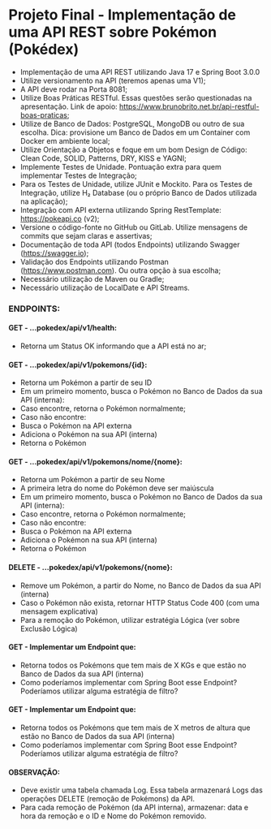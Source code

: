 # Projeto Final - Implementação de uma API REST sobre Pokémon (Pokédex)

- Implementação de uma API REST utilizando Java 17 e Spring Boot 3.0.0
- Utilize versionamento na API (teremos apenas uma V1); 
- A API deve rodar na Porta 8081;
- Utilize Boas Práticas RESTful. Essas questões serão questionadas na apresentação. Link de apoio: https://www.brunobrito.net.br/api-restful-boas-praticas; 
- Utilize de Banco de Dados: PostgreSQL, MongoDB ou outro de sua escolha. Dica: provisione um Banco de Dados em um Container com Docker em ambiente local; 
- Utilize Orientação a Objetos e foque em um bom Design de Código: Clean Code, SOLID, Patterns, DRY, KISS e YAGNI; 
- Implemente Testes de Unidade. Pontuação extra para quem implementar Testes de Integração; 
- Para os Testes de Unidade, utilize JUnit e Mockito. Para os Testes de Integração, utilize H₂ Database (ou o próprio Banco de Dados utilizada na aplicação); 
- Integração com API externa utilizando Spring RestTemplate: https://pokeapi.co (v2); 
- Versione o código-fonte no GitHub ou GitLab. Utilize mensagens de commits que sejam claras e assertivas; 
- Documentação de toda API (todos Endpoints) utilizando Swagger (https://swagger.io); 
- Validação dos Endpoints utilizando Postman (https://www.postman.com). Ou outra opção à sua escolha; 
- Necessário utilização de Maven ou Gradle; 
- Necessário utilização de LocalDate e API Streams.


### ENDPOINTS:

#### GET - ...pokedex/api/v1/health:
- Retorna um Status OK informando que a API está no ar;


#### GET - ...pokedex/api/v1/pokemons/{id}:
- Retorna um Pokémon a partir de seu ID
- Em um primeiro momento, busca o Pokémon no Banco de Dados da sua API (interna):
- Caso encontre, retorna o Pokémon normalmente;
- Caso não encontre: 
- Busca o Pokémon na API externa 
- Adiciona o Pokémon na sua API (interna)
- Retorna o Pokémon


#### GET - ...pokedex/api/v1/pokemons/nome/{nome}:
- Retorna um Pokémon a partir de seu Nome 
- A primeira letra do nome do Pokémon deve ser maiúscula 
- Em um primeiro momento, busca o Pokémon no Banco de Dados da sua API (interna):
- Caso encontre, retorna o Pokémon normalmente; 
- Caso não encontre:
- Busca o Pokémon na API externa 
- Adiciona o Pokémon na sua API (interna)
- Retorna o Pokémon


#### DELETE - ...pokedex/api/v1/pokemons/{nome}:
- Remove um Pokémon, a partir do Nome, no Banco de Dados da sua API (interna)
- Caso o Pokémon não exista, retornar HTTP Status Code 400 (com uma mensagem explicativa)
- Para a remoção do Pokémon, utilizar estratégia Lógica (ver sobre Exclusão Lógica)


#### GET - Implementar um Endpoint que:
- Retorna todos os Pokémons que tem mais de X KGs e que estão no Banco de Dados da sua API (interna)
- Como poderíamos implementar com Spring Boot esse Endpoint? Poderíamos utilizar alguma estratégia de filtro?


#### GET - Implementar um Endpoint que:
- Retorna todos os Pokémons que tem mais de X metros de altura que estão no Banco de Dados da sua API (interna)
- Como poderíamos implementar com Spring Boot esse Endpoint? Poderíamos utilizar alguma estratégia de filtro?


#### OBSERVAÇÃO:
- Deve existir uma tabela chamada Log. Essa tabela armazenará Logs das operações DELETE (remoção de Pokémons) da API.
- Para cada remoção de Pokémon (da API interna), armazenar: data e hora da remoção e o ID e Nome do Pokémon removido.